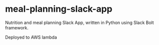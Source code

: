 # meal-planning-slack-app

Nutrition and meal planning Slack App, written in Python using Slack Bolt framework.

Deployed to AWS lambda
